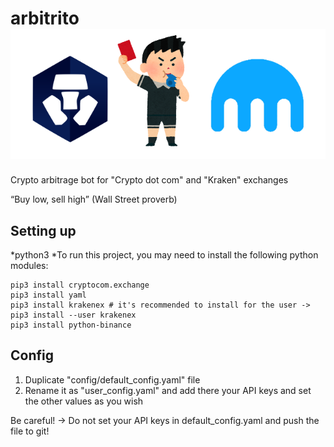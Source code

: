 # arbitrito ![Alt text](other/readme_header.png?raw=true "Title")
Crypto arbitrage bot for "Crypto dot com" and "Kraken" exchanges

“Buy low, sell high” (Wall Street proverb)

## Setting up

*python3
*To run this project, you may need to install the following python modules:

```
pip3 install cryptocom.exchange
pip3 install yaml
pip3 install krakenex # it's recommended to install for the user -> pip3 install --user krakenex
pip3 install python-binance
```

## Config

1. Duplicate "config/default_config.yaml" file
2. Rename it as "user_config.yaml" and add there your API keys and set the other values as you wish

Be careful! -> Do not set your API keys in default_config.yaml and push the file to git!
